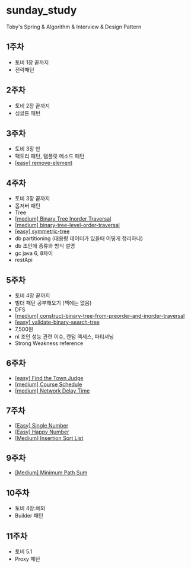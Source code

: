 # sunday_study
Toby's Spring &amp; Algorithm &amp; Interview &amp; Design Pattern

## 1주차
- 토비 1장 끝까지
- 전략패턴

## 2주차 
- 토비 2장 끝까지
- 싱글톤 패턴

## 3주차 
- 토비 3장 반
- 팩토리 패턴, 탬플릿 메소드 패턴
- [[easy] remove-element](https://leetcode.com/problems/remove-element/)

## 4주차 
- 토비 3장 끝까지
- 옵저버 패턴
- Tree 
- [[medium] Binary Tree Inorder Traversal](https://leetcode.com/problems/binary-tree-inorder-traversal/)
- [[medium] binary-tree-level-order-traversal](https://leetcode.com/problems/binary-tree-level-order-traversal/)
- [[easy] symmetric-tree](https://leetcode.com/problems/symmetric-tree/)
- db partitioning (대용량 데이터가 있을때 어떻게 정리하나)
- db 조인에 종류와 방식 설명
- gc java 6, 8차이
- restApi 

## 5주차
- 토비 4장 끝까지
- 빌더 패턴 공부해오기 (책에는 없음)
- DFS
- [[medium] construct-binary-tree-from-preorder-and-inorder-traversal](https://leetcode.com/problems/construct-binary-tree-from-preorder-and-inorder-traversal/)
- [[easy] validate-binary-search-tree](https://leetcode.com/problems/validate-binary-search-tree/)
- 7,500원 
- nl 조인 성능 관련 이슈, 랜덤 엑세스, 파티셔닝
- Strong Weakness reference

## 6주차
- [[easy] Find the Town Judge](https://leetcode.com/problems/find-the-town-judge/)
- [[medium] Course Schedule](https://leetcode.com/problems/course-schedule/)
- [[medium] Network Delay Time](https://leetcode.com/problems/network-delay-time/)

## 7주차
- [[Easy] Single Number](https://leetcode.com/explore/featured/card/30-day-leetcoding-challenge/528/week-1/3283/)
- [[Easy] Happy Number](https://leetcode.com/explore/featured/card/30-day-leetcoding-challenge/528/week-1/3284/)
- [[Medium] Insertion Sort List](https://leetcode.com/problems/insertion-sort-list/)

## 9주차
- [[Medium] Minimum Path Sum](https://leetcode.com/problems/minimum-path-sum/)

## 10주차
- 토비 4장:예외
- Builder 패턴

## 11주차
- 토비 5.1
- Proxy 패턴
